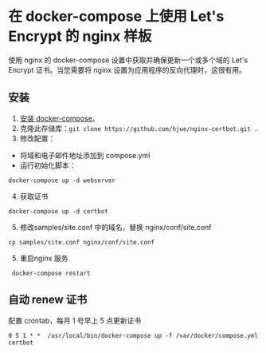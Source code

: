# 在 docker-compose 上使用 Let's Encrypt 的 nginx 样板



使用 nginx 的 docker-compose 设置中获取并确保更新一个或多个域的 Let's Encrypt 证书。当您需要将 nginx 设置为应用程序的反向代理时，这很有用。

## 安装

1. [安装 docker-compose](https://docs.docker.com/compose/install/#install-compose)。
2. 克隆此存储库：`git clone https://github.com/hjue/nginx-certbot.git .`
3. 修改配置：

- 将域和电子邮件地址添加到 compose.yml
- 运行初始化脚本：

```
docker-compose up -d webserver
```

4. 获取证书

```
docker-compose up -d certbot
```

5. 修改samples/site.conf 中的域名，替换 nginx/conf/site.conf

```
cp samples/site.conf nginx/conf/site.conf
```



5. 重启nginx 服务

```
 docker-compose restart
```



## 自动 renew 证书

配置 crontab，每月 1 号早上 5 点更新证书



```
0 5 1 * *  /usr/local/bin/docker-compose up -f /var/docker/compose.yml certbot
```

